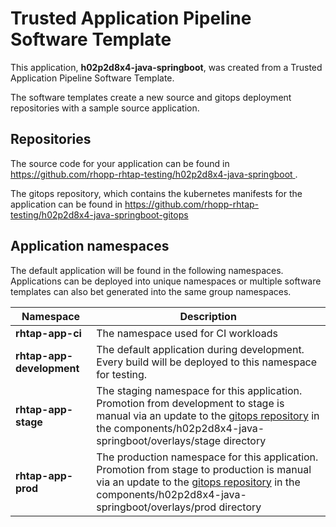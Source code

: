 # Trusted Application Pipeline Software Template

This application, **h02p2d8x4-java-springboot**, was created from a Trusted Application Pipeline Software Template.

The software templates create a new source and gitops deployment repositories with a sample source application. 

## Repositories

The source code for your application can be found in [https://github.com/rhopp-rhtap-testing/h02p2d8x4-java-springboot ](https://github.com/rhopp-rhtap-testing/h02p2d8x4-java-springboot ).
 
The gitops repository, which contains the kubernetes manifests for the application can be found in 
[https://github.com/rhopp-rhtap-testing/h02p2d8x4-java-springboot-gitops ](https://github.com/rhopp-rhtap-testing/h02p2d8x4-java-springboot-gitops ) 

## Application namespaces 

The default application will be found in the following namespaces. Applications can be deployed into unique namespaces or multiple software templates can also bet generated into the same group namespaces.  

|  Namespace   |  Description   |  
| -------- | -------- |
| **rhtap-app-ci** | The namespace used for CI workloads |
| **rhtap-app-development** | The default application during development. Every build will be deployed to this namespace for testing. |
| **rhtap-app-stage** | The staging namespace for this application. Promotion from development to stage is manual via an update to the [gitops repository](https://github.com/rhopp-rhtap-testing/h02p2d8x4-java-springboot-gitops ) in the components/h02p2d8x4-java-springboot/overlays/stage directory |
| **rhtap-app-prod** | The production namespace for this application. Promotion from stage to production is manual via an update to the [gitops repository](https://github.com/rhopp-rhtap-testing/h02p2d8x4-java-springboot-gitops ) in the components/h02p2d8x4-java-springboot/overlays/prod directory |